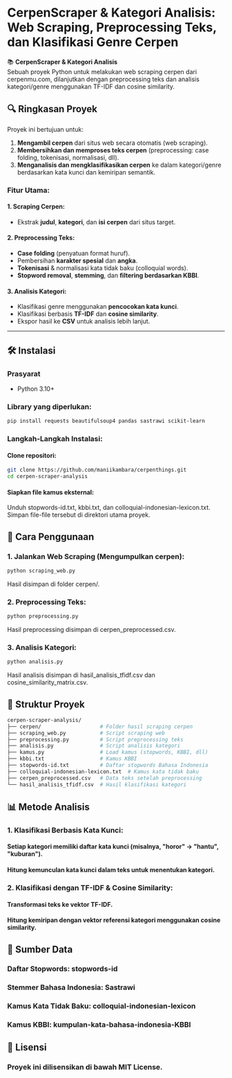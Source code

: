 # CerpenScraper & Kategori Analisis: Web Scraping, Preprocessing Teks, dan Klasifikasi Genre Cerpen

📚 **CerpenScraper & Kategori Analisis**  
Sebuah proyek Python untuk melakukan web scraping cerpen dari cerpenmu.com, dilanjutkan dengan preprocessing teks dan analisis kategori/genre menggunakan TF-IDF dan cosine similarity.

## 🔍 Ringkasan Proyek
Proyek ini bertujuan untuk:

1. **Mengambil cerpen** dari situs web secara otomatis (web scraping).
2. **Membersihkan dan memproses teks cerpen** (preprocessing: case folding, tokenisasi, normalisasi, dll).
3. **Menganalisis dan mengklasifikasikan cerpen** ke dalam kategori/genre berdasarkan kata kunci dan kemiripan semantik.

### Fitur Utama:
#### 1. **Scraping Cerpen**:
   - Ekstrak **judul**, **kategori**, dan **isi cerpen** dari situs target.

#### 2. **Preprocessing Teks**:
   - **Case folding** (penyatuan format huruf).
   - Pembersihan **karakter spesial** dan **angka**.
   - **Tokenisasi** & normalisasi kata tidak baku (colloquial words).
   - **Stopword removal**, **stemming**, dan **filtering berdasarkan KBBI**.

#### 3. **Analisis Kategori**:
   - Klasifikasi genre menggunakan **pencocokan kata kunci**.
   - Klasifikasi berbasis **TF-IDF** dan **cosine similarity**.
   - Ekspor hasil ke **CSV** untuk analisis lebih lanjut.

---

## 🛠️ Instalasi

### Prasyarat
- Python 3.10+

### Library yang diperlukan:
```bash
pip install requests beautifulsoup4 pandas sastrawi scikit-learn
```

### Langkah-Langkah Instalasi:

#### Clone repositori:
```bash
git clone https://github.com/maniikambara/cerpenthings.git
cd cerpen-scraper-analysis
```

#### Siapkan file kamus eksternal:
Unduh stopwords-id.txt, kbbi.txt, dan colloquial-indonesian-lexicon.txt.
Simpan file-file tersebut di direktori utama proyek.

## 🚀 Cara Penggunaan

### 1. Jalankan Web Scraping (Mengumpulkan cerpen):
```bash
python scraping_web.py
```
Hasil disimpan di folder cerpen/.

### 2. Preprocessing Teks:
```bash
python preprocessing.py
```
Hasil preprocessing disimpan di cerpen_preprocessed.csv.

### 3. Analisis Kategori:
```bash
python analisis.py
```
Hasil analisis disimpan di hasil_analisis_tfidf.csv dan cosine_similarity_matrix.csv.

## 📂 Struktur Proyek
```bash
cerpen-scraper-analysis/
├── cerpen/                   # Folder hasil scraping cerpen
├── scraping_web.py           # Script scraping web
├── preprocessing.py          # Script preprocessing teks
├── analisis.py               # Script analisis kategori
├── kamus.py                  # Load kamus (stopwords, KBBI, dll)
├── kbbi.txt                  # Kamus KBBI
├── stopwords-id.txt          # Daftar stopwords Bahasa Indonesia
├── colloquial-indonesian-lexicon.txt  # Kamus kata tidak baku
├── cerpen_preprocessed.csv   # Data teks setelah preprocessing
└── hasil_analisis_tfidf.csv  # Hasil klasifikasi kategori
```

## 📊 Metode Analisis

### 1. Klasifikasi Berbasis Kata Kunci:

#### Setiap kategori memiliki daftar kata kunci (misalnya, "horor" → "hantu", "kuburan").

#### Hitung kemunculan kata kunci dalam teks untuk menentukan kategori.

### 2. Klasifikasi dengan TF-IDF & Cosine Similarity:

#### Transformasi teks ke vektor TF-IDF.

#### Hitung kemiripan dengan vektor referensi kategori menggunakan cosine similarity.

## 📌 Sumber Data

### Daftar Stopwords: stopwords-id

### Stemmer Bahasa Indonesia: Sastrawi

### Kamus Kata Tidak Baku: colloquial-indonesian-lexicon

### Kamus KBBI: kumpulan-kata-bahasa-indonesia-KBBI

## 📜 Lisensi

### Proyek ini dilisensikan di bawah MIT License.
